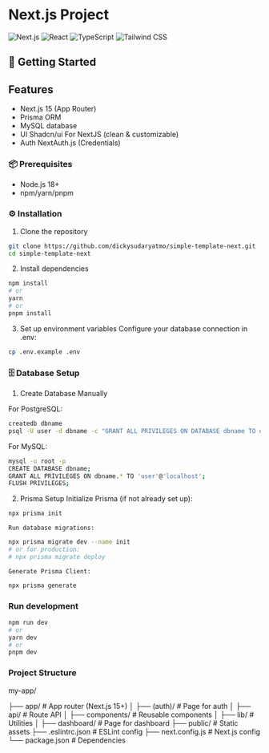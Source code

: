 # Next.js Project

![Next.js](https://img.shields.io/badge/next.js-000000?style=for-the-badge&logo=nextdotjs&logoColor=white)
![React](https://img.shields.io/badge/React-20232A?style=for-the-badge&logo=react&logoColor=61DAFB)
![TypeScript](https://img.shields.io/badge/TypeScript-007ACC?style=for-the-badge&logo=typescript&logoColor=white)
![Tailwind CSS](https://img.shields.io/badge/Tailwind_CSS-38B2AC?style=for-the-badge&logo=tailwind-css&logoColor=white)

## 🚀 Getting Started

##  Features

- Next.js 15 (App Router)
- Prisma ORM
- MySQL database
- UI Shadcn/ui For NextJS (clean & customizable)
- Auth NextAuth.js (Credentials)

### 📦 Prerequisites

- Node.js 18+
- npm/yarn/pnpm

### ⚙️ Installation

1. Clone the repository
```bash
git clone https://github.com/dickysudaryatmo/simple-template-next.git
cd simple-template-next
```

2. Install dependencies
```bash
npm install
# or
yarn
# or
pnpm install
```

3. Set up environment variables Configure your database connection in .env:
```bash
cp .env.example .env
```

### 🗄 Database Setup
1. Create Database Manually

For PostgreSQL:
```bash
createdb dbname
psql -U user -d dbname -c "GRANT ALL PRIVILEGES ON DATABASE dbname TO user;"
```
For MySQL:
```bash
mysql -u root -p
CREATE DATABASE dbname;
GRANT ALL PRIVILEGES ON dbname.* TO 'user'@'localhost';
FLUSH PRIVILEGES;
```
2. Prisma Setup
    Initialize Prisma (if not already set up):
```bash
npx prisma init
```
    Run database migrations:
```bash
npx prisma migrate dev --name init
# or for production:
# npx prisma migrate deploy
```
    Generate Prisma Client:
```bash
npx prisma generate
```

### Run development 

```bash
npm run dev
# or
yarn dev
# or
pnpm dev
```

### Project Structure

my-app/

├── app/                # App router (Next.js 15+)
│   ├── (auth)/         # Page for auth
│   ├── api/            # Route API
│   ├── components/     # Reusable components
│   ├── lib/            # Utilities
│   ├── dashboard/      # Page for dashboard
├── public/             # Static assets
├── .eslintrc.json   # ESLint config
├── next.config.js   # Next.js config
└── package.json     # Dependencies
